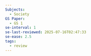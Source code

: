 ```yaml
---
Subjects:
  - Society
GS Paper:
  - GS 1
se-interval: 1
se-last-reviewed: 2025-07-16T02:47:33
se-ease: 2.5
tags:
  - review
---
```

